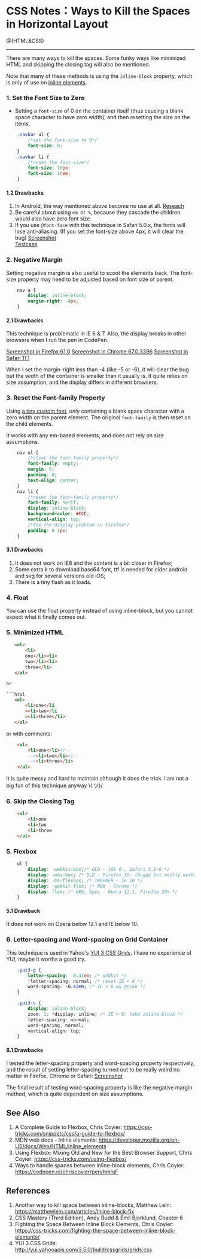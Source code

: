 # CSS Notes：Ways to Kill the Spaces in Horizontal Layout

@(HTML&CSS)

***
There are many ways to kill the spaces. Some funky ways like minimized HTML and skipping the closing tag will also be mentioned.

Note that many of these methods is using the ``inline-block`` property, which is only of use on [inline elements](https://developer.mozilla.org/en-US/docs/Web/HTML/Inline_elements).

### 1. Set the Font Size to Zero
 * Setting a ``font-size`` of 0 on the container itself (thus causing a blank space character to have zero width), and then resetting the size on the items.

 ```CSS
     .navbar ul {
	     /*set the font-size to 0*/
         font-size: 0;
     }
     .navbar li {
         /*reset the font-size*/
         font-size: 16px;
         font-size: 1rem;
     }
```
#### 1.2 Drawbacks

1. In Android, the way mentioned above become no use at all. [Reseach](https://codepen.io/stowball/details/LsICH)
2. Be careful about  using ``em ``or`` %``,  because they cascade the children would also have zero font size.
3. If you use ``@font-face`` with this technique in Safari 5.0.x, the fonts will lose anti-aliasing. (If you set the font-size above 4px, it will clear the bug)
[Screenshot]( https://cdn.css-tricks.com/wp-content/uploads/2012/04/Screen-Shot-2013-06-11-at-4.23.03-PM.png)  
[Testcase](http://jsfiddle.net/39GZd/7/)

### 2. Negative Margin
Setting negative margin is also useful to scoot the elements back. The font-size property may need to be adjusted based on font size of parent.

```CSS
	nav a {
	    display: inline-block;
	    margin-right: -4px;
	}
```

#### 2.1 Drawbacks

This technique is problematic in IE 6 & 7. Also, the display breaks in other browsers when I run the pen in CodePen.

[Screenshot in Firefox 61.0](https://s15.postimg.cc/95ei4lni3/2018-07-01_7.17.00.png)
[Screenshot in Chrome 67.0.3396](https://postimg.cc/image/6o2qxm693/)
[Screenshot in Safari 11.1](https://s15.postimg.cc/4xjpw0tu3/2018-07-01_7.28.09.png)

When I set the margin-right less than -4 (like -5 or -6), it will clear the bug but the width of the container is smaller than it usually is. It quite relies on size assumption, and the display differs in different browsers.

### 3. Reset the Font-family Property

Using [a tiny custom font](https://matthewlein.com/articles/inline-block-fix), only containing a blank space character with a zero width on the parent element. The original ``font-family`` is then reset on the child elements. 

It works with any em-based elements, and does not rely on size assumptions.

```CSS
	nav ul {
	    /*clear the font-family property*/
	    font-family: empty;
	    margin: 0;
	    padding: 0;
	    text-align: center;
	}
	nav li {
	    /*reset the font-family property*/
	    font-family: serif;
	    display: inline-block;
	    background-color: #CCC;
	    vertical-align: top;
	    /*fix the display problem in Firefox*/
	    padding: 0 1px;
	}
```

#### 3.1 Drawbacks
1. It does not work on IE8 and the content is a bit closer in Firefox;
2. Some extra k to download base64 font, ttf is needed for older android and svg for several versions old iOS;
3. There is a tiny flash as it loads.

### 4. Float
You can use the float property instead of using inline-block, but you cannot expect what it finally comes out.

### 5. Minimized HTML

 ```html
	<ul>
	    <li>
	    one</li><li>
	    two</li><li>
	    three</li>
	</ul>

or

```html
	<ul>
	    <li>one</li
	    ><li>two</li
	    ><li>three</li>
	</ul>
```

or with comments:

```html
	<ul>
	    <li>one</li><!--
	    --><li>two</li><!--
	    --><li>three</li>
	</ul>
```


It is quite messy and hard to maintain although it does the trick. I am not a big fun of this technique anyway \\( ツ)/

### 6. Skip the Closing Tag

```html
	<ul>
	    <li>one
	    <li>two
	    <li>three
	</ul>
```

### 5. Flexbox

```CSS
	ul {
	    display: -webkit-box;/* OLD - iOS 6-, Safari 3.1-6 */
	    display: -moz-box; /* OLD - Firefox 19- (buggy but mostly works) */
	    display: -ms-flexbox; /* TWEENER - IE 10 */
	    display: -webkit-flex; /* NEW - Chrome */
	    display: flex; /* NEW, Spec - Opera 12.1, Firefox 20+ */
	}
```


#### 5.1 Drawback
It does not work on Opera below 12.1 and IE below 10.


### 6. Letter-spacing and Word-spacing on Grid Container

This technique is used in Yahoo's [YUI 3 CSS Grids](http://yui.yahooapis.com/3.5.0/build/cssgrids/grids.css). I have no experience of YUI, maybe it worths a good try.

```CSS
	.yui3-g {
	    letter-spacing: -0.31em; /* webkit */
	    *letter-spacing: normal; /* reset IE < 8 */
	    word-spacing: -0.43em; /* IE < 8 && gecko */
	}

	.yui3-u {
	    display: inline-block;
	    zoom: 1; *display: inline; /* IE < 8: fake inline-block */
	    letter-spacing: normal;
	    word-spacing: normal;
	    vertical-align: top;
	}
```

#### 6.1 Drawbacks

I tested the letter-spacing property and word-spacing property respectively, and the result of setting letter-spacing turned out to be really weird no matter in Firefox, Chrome or Safari: [Screenshot](https://s15.postimg.cc/ufbb79inv/2018-07-01_9.25.26.png)

The final result of testing word-spacing property is like the negative margin method, which is quite dependent on size assumptions.

## See Also

1. A Complete Guide to Flexbox, Chris Coyier: https://css-tricks.com/snippets/css/a-guide-to-flexbox/
2.  MDN web docs - Inline elements: https://developer.mozilla.org/en-US/docs/Web/HTML/Inline_elements
3.  Using Flexbox: Mixing Old and New for the Best Browser Support, Chris Coyier: https://css-tricks.com/using-flexbox/
4.  Ways to handle spaces between inline-block elements, Chris Coyier: https://codepen.io/chriscoyier/pen/hmlqF


## References

1. Another way to kill space between inline-blocks, Matthew Lein: https://matthewlein.com/articles/inline-block-fix
2. CSS Mastery (Third Edition), Andy Budd & Emil Bjorklund, Chapter 6
3. Fighting the Space Between Inline Block Elements, Chris Coyier: https://css-tricks.com/fighting-the-space-between-inline-block-elements/ 
4. YUI 3 CSS Grids: http://yui.yahooapis.com/3.5.0/build/cssgrids/grids.css
